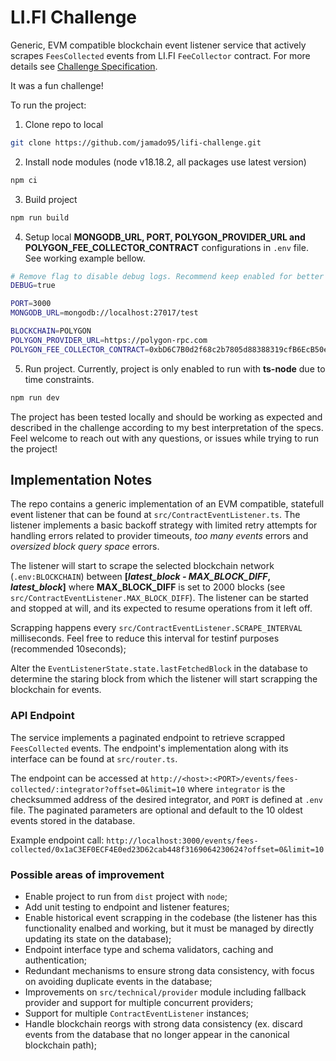 # LI.FI Challenge

Generic, EVM compatible blockchain event listener service that actively scrapes `FeesCollected` events from LI.FI `FeeCollector` contract. For more details see [Challenge Specification](https://lifi.notion.site/Take-home-Assignment-Working-with-Events-4cfdeb285466412a90fbfa2f9aa14784).

It was a fun challenge!

To run the project:
1. Clone repo to local
```sh
git clone https://github.com/jamado95/lifi-challenge.git
```
2. Install node modules (node v18.18.2, all packages use latest version)
```sh
npm ci
```
3. Build project
```sh
npm run build
```
4. Setup local **MONGODB_URL, PORT, POLYGON_PROVIDER_URL and POLYGON_FEE_COLLECTOR_CONTRACT** configurations in `.env` file. See working example bellow.
```sh
# Remove flag to disable debug logs. Recommend keep enabled for better visibility
DEBUG=true

PORT=3000
MONGODB_URL=mongodb://localhost:27017/test

BLOCKCHAIN=POLYGON
POLYGON_PROVIDER_URL=https://polygon-rpc.com
POLYGON_FEE_COLLECTOR_CONTRACT=0xbD6C7B0d2f68c2b7805d88388319cfB6EcB50eA9
```
5. Run project. Currently, project is only enabled to run with **ts-node** due to time constraints.
```sh
npm run dev
```

The project has been tested locally and should be working as expected and described in the challenge according to my best interpretation of the specs. Feel welcome to reach out with any questions, or issues while trying to run the project!

## Implementation Notes

The repo contains a generic implementation of an EVM compatible, statefull event listener that can be found at `src/ContractEventListener.ts`. The listener implements a basic backoff strategy with limited retry attempts for handling errors related to provider timeouts, *too many events* errors and *oversized block query space* errors.

The listener will start to scrape the selected blockchain network (`.env:BLOCKCHAIN`) between **[*latest_block - MAX_BLOCK_DIFF*, *latest_block*]** where **MAX_BLOCK_DIFF** is set to 2000 blocks (see `src/ContractEventListener.MAX_BLOCK_DIFF`). The listener can be started and stopped at will, and its expected to resume operations from it left off. 

Scrapping happens every `src/ContractEventListener.SCRAPE_INTERVAL` milliseconds. Feel free to reduce this interval for testinf purposes (recommended 10seconds);

Alter the `EventListenerState.state.lastFetchedBlock` in the database to determine the staring block from which the listener will start scrapping the blockchain for events.

### API Endpoint
The service implements a paginated endpoint to retrieve scrapped `FeesCollected` events. The endpoint's implementation along with its interface can be found at `src/router.ts`.

The endpoint can be accessed at `http://<host>:<PORT>/events/fees-collected/:integrator?offset=0&limit=10` where `integrator` is the checksummed address of the desired integrator, and `PORT` is defined at `.env` file. The paginated parameters are optional and default to the 10 oldest events stored in the database. 

Example endpoint call: `http://localhost:3000/events/fees-collected/0x1aC3EF0ECF4E0ed23D62cab448f3169064230624?offset=0&limit=10`

### Possible areas of improvement
- Enable project to run from `dist` project with `node`;
- Add unit testing to endpoint and listener features;
- Enable historical event scrapping in the codebase (the listener has this functionality enalbed and working, but it must be managed by directly updating its state on the database);
- Endpoint interface type and schema validators, caching and authentication;
- Redundant mechanisms to ensure strong data consistency, with focus on avoiding duplicate events in the database;
- Improvements on `src/technical/provider` module including fallback provider and support for multiple concurrent providers;
- Support for multiple `ContractEventListener` instances;
- Handle blockchain reorgs with strong data consistency (ex. discard events from the database that no longer appear in the canonical blockchain path);
